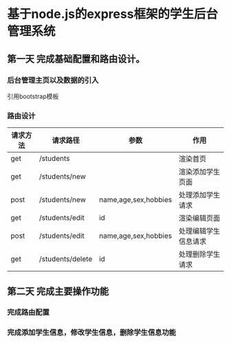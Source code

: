 # 基于node.js的express框架的学生后台管理系统

## 第一天 完成基础配置和路由设计。

### 后台管理主页以及数据的引入
 引用bootstrap模板
### 路由设计
 请求方法 | 请求路径 | 参数 | 作用 
  -------|---------|----|-----
 get|/students| |渲染首页
 get|/students/new| |渲染添加学生页面
 post|/students/new|name,age,sex,hobbies|处理添加学生请求
 get|/students/edit|id |渲染编辑页面
 post|/students/edit|name,age,sex,hobbies|处理编辑学生信息请求
 get|/students/delete|id |处理删除学生请求

 ## 第二天 完成主要操作功能

 ### 完成路由配置

 ### 完成添加学生信息，修改学生信息，删除学生信息功能
  
